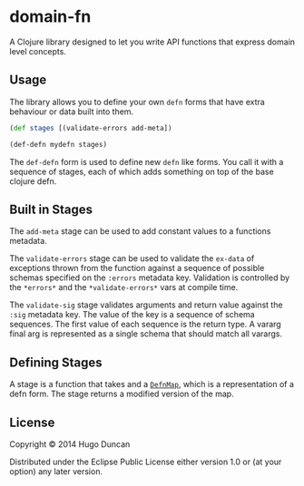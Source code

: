 # domain-fn

A Clojure library designed to let you write API functions that express
domain level concepts.

## Usage

The library allows you to define your own `defn` forms that have extra
behaviour or data built into them.


```clj
(def stages [(validate-errors add-meta])

(def-defn mydefn stages)
```

The `def-defn` form is used to define new `defn` like forms.  You call
it with a sequence of stages, each of which adds something on top of
the base clojure defn.


## Built in Stages

The `add-meta` stage can be used to add constant values to a
functions metadata.

The `validate-errors` stage can be used to validate the `ex-data`
of exceptions thrown from the function against a sequence of possible
schemas specified on the `:errors` metadata key.  Validation is
controlled by the `*errors*` and the `*validate-errors*` vars at
compile time.

The `validate-sig` stage validates arguments and return
value against the `:sig` metadata key.  The value of the key is a
sequence of schema sequences.  The first value of each sequence is the
return type.  A vararg final arg is represented as a single schema
that should match all varargs.

## Defining Stages

A stage is a function that takes and a
[`DefnMap`](https://github.com/palletops/api-builder/blob/master/src/com/palletops/api_builder.clj#L16),
which is a representation of a defn form.  The stage returns a
modified version of the map.

## License

Copyright © 2014 Hugo Duncan

Distributed under the Eclipse Public License either version 1.0 or (at
your option) any later version.
